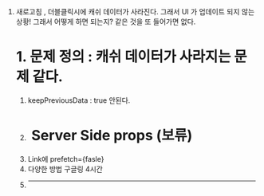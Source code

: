1. 새로고침 , 더블클릭시에 캐쉬 데이터가 사라진다. 그래서 UI 가 업데이트 되지 않는 상황! 그래서 어떻게 하면 되는지? 같은 것을 또 들어가면 없다.
	# 1. 문제 정의 : 캐쉬 데이터가 사라지는 문제 같다.
	1.  keepPreviousData : true 안된다.
	2. #  Server Side props (보류)
	3. Link에 prefetch={fasle}
	4. 다양한 방법 구글링 4시간
	5. ****